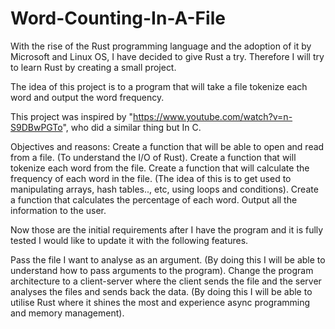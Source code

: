 # Word-Counting-In-A-File

With the rise of the Rust programming language and the adoption of it by Microsoft and Linux OS, I have decided to give Rust a try. Therefore I will try to learn Rust by creating a small project.

The idea of this project is to a program that will take a file tokenize each word and output the word frequency.

This project was inspired by "https://www.youtube.com/watch?v=n-S9DBwPGTo", who did a similar thing but In C.

Objectives and reasons:
Create a function that will be able to open and read from a file. (To understand the I/O of Rust).
Create a function that will tokenize each word from the file.
Create a function that will calculate the frequency of each word in the file. (The idea of this is to get used to manipulating arrays, hash tables.., etc, using loops and conditions).
Create a function that calculates the percentage of each word.
Output all the information to the user.

Now those are the initial requirements after I have the program and it is fully tested I would like to update it with the following features.

Pass the file I want to analyse as an argument. (By doing this I will be able to understand how to pass arguments to the program).
Change the program architecture to a client-server where the client sends the file and the server analyses the files and sends back the data. (By doing this I will be able to utilise Rust where it shines the most and experience async programming and memory management).
